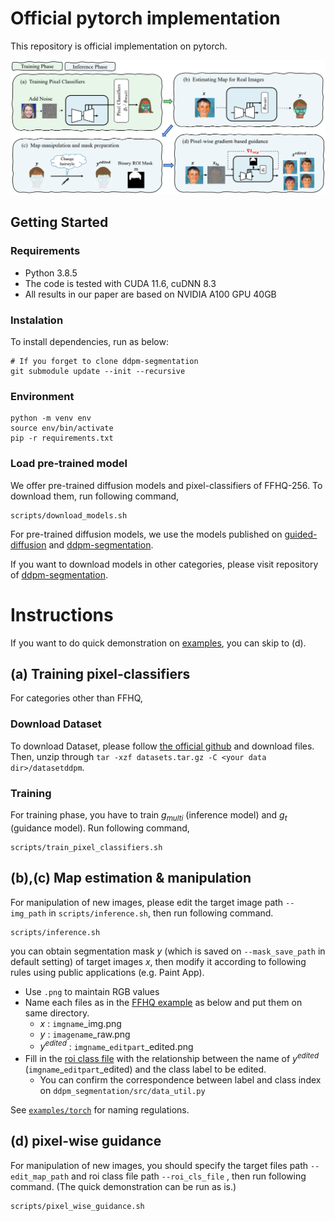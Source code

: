 # Official pytorch implementation
This repository is official implementation on pytorch.
<p align="center">
  <img src="../images/overall_manipulation.png">
</p> 

## Getting Started
### Requirements
- Python 3.8.5
- The code is tested with CUDA 11.6, cuDNN 8.3
- All results in our paper are based on NVIDIA A100 GPU 40GB

### Instalation
To install dependencies, run as below:
```
# If you forget to clone ddpm-segmentation
git submodule update --init --recursive
```

### Environment
```
python -m venv env
source env/bin/activate
pip -r requirements.txt 
```

### Load pre-trained model
We offer pre-trained diffusion models and pixel-classifiers of FFHQ-256.
To download them, run following command,
```
scripts/download_models.sh
```
For pre-trained diffusion models, we use the models published on [guided-diffusion](https://github.com/openai/guided-diffusion) and [ddpm-segmentation](https://github.com/yandex-research/ddpm-segmentation).

If you want to download models in other categories, please visit repository of [ddpm-segmentation](https://github.com/yandex-research/ddpm-segmentation).

# Instructions
If you want to do quick demonstration on [examples](../examples/torch/), you can skip to (d).
## (a) Training pixel-classifiers
For categories other than FFHQ, 
### Download Dataset
To download Dataset, please follow [the official github](https://github.com/yandex-research/ddpm-segmentation#datasets) and download files.  
Then, unzip through  `tar -xzf datasets.tar.gz -C <your data dir>/datasetddpm`.

### Training
For training phase, you have to train $g_{multi}$ (inference model) and $g_t$ (guidance model).
Run following command,
```
scripts/train_pixel_classifiers.sh
```

## (b),(c) Map estimation & manipulation
For manipulation of new images, please edit the target image path `--img_path` in `scripts/inference.sh`, then run following command.
```
scripts/inference.sh
```

you can obtain segmentation mask $y$ (which is saved on `--mask_save_path` in default setting) of target images $x$, then modify it according to following rules using public applications (e.g. Paint App).

- Use `.png` to maintain RGB values
- Name each files as in the [FFHQ example](../examples/torch) as below and put them on same directory.
  - $x$ : `imgname`_img.png
  - $y$ : `imagename`_raw.png
  - $y^{edited}$ : `imgname`_`editpart`_edited.png
- Fill in the [roi class file](../examples/torch/label_edit.json) with the relationship between the name of $y^{edited}$ (`imgname`_`editpart`_edited) and the class label to be edited.
  - You can confirm the correspondence between label and class index on `ddpm_segmentation/src/data_util.py`


See [`examples/torch`](../examples/torch/) for naming regulations.

## (d) pixel-wise guidance
For manipulation of new images, you should specify the target files path `--edit_map_path` and roi class file path `--roi_cls_file` , then run following command. (The quick demonstration can be run as is.)
```
scripts/pixel_wise_guidance.sh
```